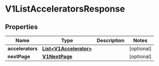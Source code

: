 

# V1ListAcceleratorsResponse


## Properties

Name | Type | Description | Notes
------------ | ------------- | ------------- | -------------
**accelerators** | [**List&lt;V1Accelerator&gt;**](V1Accelerator.md) |  |  [optional]
**nextPage** | [**V1NextPage**](V1NextPage.md) |  |  [optional]



